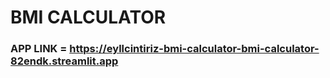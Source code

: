 # BMI CALCULATOR

### APP LINK = https://eyllcintiriz-bmi-calculator-bmi-calculator-82endk.streamlit.app
